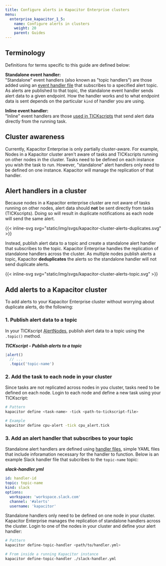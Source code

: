 ```yaml
---
title: Configure alerts in Kapacitor Enterprise clusters
menu:
  enterprise_kapacitor_1_5:
    name: Configure alerts in clusters
    weight: 20
    parent: Guides
---
```


## Terminology
Definitions for terms specific to this guide are defined below:

**Standalone event handler:**  
"Standalone" event handlers (also known as "topic handlers") are those added using an
[event handler file](/kapacitor/v1.5/event_handlers/#handler-file) that subscribes to a specified alert topic.
As alerts are published to that topic, the standalone event handler sends alert data to a given endpoint.
How the handler works and to what endpoint data is sent depends on the particular `kind` of handler you are using.

**Inline event handler:**  
"Inline" event handlers are those [used in TICKscripts](/kapacitor/v1.5/event_handlers/#tickscript)
that send alert data directly from the running task.

## Cluster awareness
Currently, Kapacitor Enterprise is only partially cluster-aware.
For example, Nodes in a Kapacitor cluster aren't aware of tasks and TICKscripts
running on other nodes in the cluster.
Tasks need to be defined on each instance you wish the task to run.
However, "standalone" alert handlers only need to be defined on one instance.
Kapacitor will manage the replication of that handler.

## Alert handlers in a cluster
Because nodes in a Kapacitor enterprise cluster are not aware of tasks running on
other nodes, alert data should **not** be sent directly from tasks (TICKscripts).
Doing so will result in duplicate notifications as each node will send the same alert.

{{< inline-svg svg="static/img/svgs/kapacitor-cluster-alerts-duplicates.svg" >}}

Instead, publish alert data to a topic and create a standalone alert handler that subscribes to the topic.
Kapacitor Enterprise handles the replication of standalone handlers across the cluster.
As multiple nodes publish alerts a topic, Kapacitor **deduplicates** the alerts so the
standalone handler will not send duplicate alerts.

{{< inline-svg svg="static/img/svgs/kapacitor-cluster-alerts-topic.svg" >}}

## Add alerts to a Kapacitor cluster
To add alerts to your Kapacitor Enterprise cluster without worrying about duplicate alerts,
do the following:

### 1. Publish alert data to a topic
In your TICKscript [AlertNodes](kapacitor/v1.5/nodes/alert_node/), publish alert
data to a topic using the `.topic()` method.

_**TICKscript - Publish alerts to a topic**_
```js
|alert()
  // ...
  .topic('topic-name')
```

### 2. Add the task to each node in your cluster
Since tasks are not replicated across nodes in you cluster, tasks need to be defined on each node.
Login to each node and define a new task using your TICKscript:

```bash
# Pattern
kapacitor define <task-name> -tick <path-to-tickscript-file>

# Example
kapacitor define cpu-alert -tick cpu_alert.tick
```

### 3. Add an alert handler that subscribes to your topic
Standalone alert handlers are defined using [handler files](/kapacitor/v1.5/event_handlers/#handler-file),
simple YAML files that include inforamation necessary for the handler to function.
Below is an example Slack handler file that subcribes to the `topic-name` topic:

_**slack-handler.yml**_
```yaml
id: handler-id
topic: topic-name
kind: slack
options:
  workspace: 'workspace.slack.com'
  channel: '#alerts'
  username: 'kapacitor'
```

Standalone handlers only need to be defined on one node in your cluster.
Kapacitor Enterprise manages the replication of standalone handlers across the cluster.
Login to one of the nodes in your cluster and define your alert handler:

```bash
# Pattern
kapacitor define-topic-handler <path/to/handler.yml>

# From inside a running Kapacitor instance
kapacitor define-topic-handler ./slack-handler.yml
```
